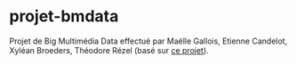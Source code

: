 # projet-bmdata
Projet de Big Multimédia Data effectué par Maëlle Gallois, Etienne Candelot, Xyléan Broeders, Théodore Rézel (basé sur [ce projet](https://github.com/amirbar/speech2gesture)).
